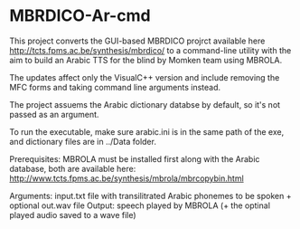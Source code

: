 # MBRDICO-Ar-cmd
This project converts the GUI-based MBRDICO projrct available here http://tcts.fpms.ac.be/synthesis/mbrdico/ to a command-line utility with the aim to build an Arabic TTS for the blind by Momken team using MBROLA.

The updates affect only the VisualC++ version and include removing the MFC forms and taking command line arguments instead.

The project assuems the Arabic dictionary databse by default, so it's not passed as an argument.

To run the executable, make sure arabic.ini is in the same path of the exe, and dictionary files are in ../Data folder.

Prerequisites: MBROLA must be installed first along with the Arabic database, both are available here:
http://www.tcts.fpms.ac.be/synthesis/mbrola/mbrcopybin.html

Arguments: input.txt file with transilitrated Arabic phonemes to be spoken + optional out.wav file
Output: speech played by MBROLA (+ the optinal played audio saved to a wave file)

